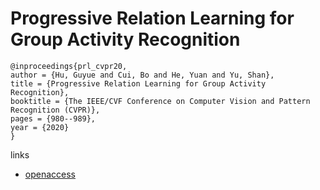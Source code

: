 # Progressive Relation Learning for Group Activity Recognition

```
@inproceedings{prl_cvpr20,
author = {Hu, Guyue and Cui, Bo and He, Yuan and Yu, Shan},
title = {Progressive Relation Learning for Group Activity Recognition},
booktitle = {The IEEE/CVF Conference on Computer Vision and Pattern Recognition (CVPR)},
pages = {980--989},
year = {2020}
}
```

links
- [openaccess](http://cvpr20.com/event/progressive-relation-learning-for-group-activity-recognition/)
